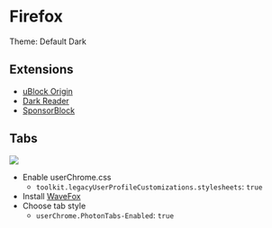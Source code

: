 # Firefox

Theme: Default Dark

## Extensions

- [uBlock Origin](https://addons.mozilla.org/en-US/firefox/addon/ublock-origin/)
- [Dark Reader](https://addons.mozilla.org/en-US/firefox/addon/darkreader/)
- [SponsorBlock](https://addons.mozilla.org/en-US/firefox/addon/sponsorblock/)

## Tabs

![](https://user-images.githubusercontent.com/85301851/180248812-8aecba52-77bd-4ee5-9e04-e6f07276dfa4.PNG)

- Enable userChrome.css
  - `toolkit.legacyUserProfileCustomizations.stylesheets`: `true`
- Install [WaveFox](https://github.com/QNetITQ/WaveFox)
- Choose tab style
  - `userChrome.PhotonTabs-Enabled`: `true`
